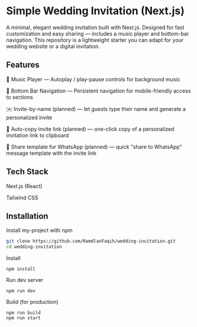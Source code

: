 # Simple Wedding Invitation (Next.js)
A minimal, elegant wedding invitation built with Next.js.
Designed for fast customization and easy sharing — includes a music player and bottom-bar navigation. This repository is a lightweight starter you can adapt for your wedding website or a digital invitation.
## Features

🎵 Music Player — Autoplay / play-pause controls for background music

📱 Bottom Bar Navigation — Persistent navigation for mobile-friendly access to sections

✉️ Invite-by-name (planned) — let guests type their name and generate a personalized invite

🔗 Auto-copy invite link (planned) — one-click copy of a personalized invitation link to clipboard

💬 Share template for WhatsApp (planned) — quick "share to WhatsApp" message template with the invite link
## Tech Stack

Next.js (React)

Tailwind CSS
## Installation

Install my-project with npm

```bash
git clone https://github.com/RamdlanFaqih/wedding-invitation.git
cd wedding-invitation
```

Install
```
npm install
```

Run dev server
```
npm run dev
```


Build (for production)
```
npm run build
npm run start
```